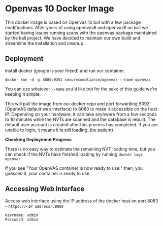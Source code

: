 # Openvas 10 Docker Image

This docker image is based on Openvas 10 but with a few package modifications. After years of using openvas8 and openvas9 on kali we started having issues running scans with the openvas package maintained by the kali project. We have decided to maintain our own build and streamline the installation and cleanup.


## Deployment

Install docker (google is your friend) and run our container.

`docker run -d -p 8080:9392 securecompliance/openvas --name openvas`

You can use whatever `--name` you'd like but for the sake of this guide we're keeping it simple.

This will pull the image from our docker repo and port forwarding 9392 (OpenVAS default web interface) to 8080 to make it accessible on the host IP. Depending on your hardware, it can take anyhwere from a few seconds to 10 minutes while the NVTs are scanned and the database is rebuilt. The default user account is created after this process has completed. If you are unable to login, it means it is still loading. (be patient)

**Checking Deployment Progress**

There is no easy way to estimate the remaining NVT loading time, but you can check if the NVTs have finished loading by running `docker logs openvas`

If you see "Your OpenVAS container is now ready to use!" then, you guessed it, your container is ready to use.

## Accessing Web Interface

Access web interface using the IP address of the docker host on port 8080 - `https://<IP address>:8080`

```
Username: admin
Password: admin
```

